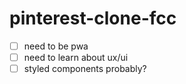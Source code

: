 # pinterest-clone-fcc

- [ ] need to be pwa
- [ ] need to learn about ux/ui
- [ ] styled components probably?
